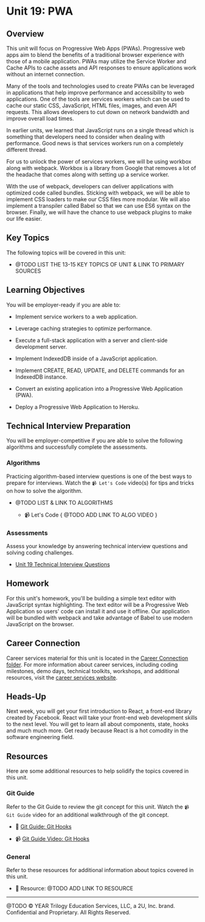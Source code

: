 # Unit 19: PWA

## Overview

This unit will focus on Progressive Web Apps (PWAs). Progressive web apps aim to blend the benefits of a traditional browser experience with those of a mobile application. PWAs may utilize the Service Worker and Cache APIs to cache assets and API responses to ensure applications work without an internet connection.

Many of the tools and technologies used to create PWAs can be leveraged in applications that help improve performance and accessibility to web applications. One of the tools are services workers which can be used to cache our static CSS, JavaScript, HTML files, images, and even API requests. This allows developers to cut down on network bandwidth and improve overall load times. 

In earlier units, we learned that JavaScript runs on a single thread which is something that developers need to consider when dealing with performance. Good news is that services workers run on a completely different thread.

For us to unlock the power of services workers, we will be using workbox along with webpack. Workbox is a library from Google that removes a lot of the headache that comes along with setting up a service worker.

With the use of webpack, developers can deliver applications with optimized code called bundles. Sticking with webpack, we will be able to implement CSS loaders to make our CSS files more modular. We will also implement a transpiler called Babel so that we can use ES6 syntax on the browser. Finally, we will have the chance to use webpack plugins to make our life easier.

## Key Topics

The following topics will be covered in this unit:

* @TODO LIST THE 13-15 KEY TOPICS OF UNIT & LINK TO PRIMARY SOURCES

## Learning Objectives

You will be employer-ready if you are able to:

* Implement service workers to a web application.

* Leverage caching strategies to optimize performance.

* Execute a full-stack application with a server and client-side development server.

* Implement IndexedDB inside of a JavaScript application.

* Implement CREATE, READ, UPDATE, and DELETE commands for an IndexedDB instance.

* Convert an existing application into a Progressive Web Application (PWA).

* Deploy a Progressive Web Application to Heroku.

## Technical Interview Preparation

You will be employer-competitive if you are able to solve the following algorithms and successfully complete the assessments.

### Algorithms

Practicing algorithm-based interview questions is one of the best ways to prepare for interviews. Watch the `📹 Let's Code` video(s) for tips and tricks on how to solve the algorithm.

* @TODO LIST & LINK TO ALGORITHMS

  * 📹 Let's Code { @TODO ADD LINK TO ALGO VIDEO }

### Assessments

Assess your knowledge by answering technical interview questions and solving coding challenges.

* [Unit 19 Technical Interview Questions](https://forms.gle/FAgrQSCzrJxN6sj89)

## Homework

For this unit's homework, you'll be building a simple text editor with JavaScript syntax highlighting. The text editor will be a Progressive Web Application so users' code can install it and use it offline. Our application will be bundled with webpack and take advantage of Babel to use modern JavaScript on the browser.

## Career Connection

Career services material for this unit is located in the [Career Connection folder](./04-Career-Connection/README.md). For more information about career services, including coding milestones, demo days, technical toolkits, workshops, and additional resources, visit the [career services website](https://careernetwork.2u.com/?utm_medium=Academics&utm_source=boot_camp/).

## Heads-Up

Next week, you will get your first introduction to React, a front-end library created by Facebook. React will take your front-end web development skills to the next level. You will get to learn all about components, state, hooks and much much more. Get ready because React is a hot comodity in the software engineering field.

## Resources

Here are some additional resources to help solidify the topics covered in this unit.

### Git Guide

Refer to the Git Guide to review the git concept for this unit. Watch the `📹 Git Guide` video for an additional walkthrough of the git concept.

  * 📖 [Git Guide: Git Hooks](./01-Activities/27-Evr_Git-Hooks)

  * 📹 [Git Guide Video: Git Hooks](https://2u-20.wistia.com/medias/1vox01752z) 

### General

Refer to these resources for additional information about topics covered in this unit.

  * 📖 Resource: @TODO ADD LINK TO RESOURCE

---
@TODO © YEAR Trilogy Education Services, LLC, a 2U, Inc. brand. Confidential and Proprietary. All Rights Reserved.